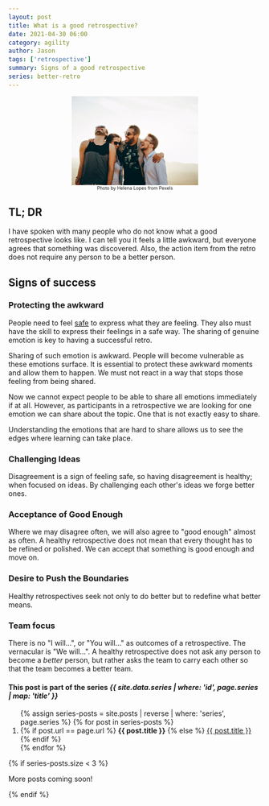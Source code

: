 ```yaml
---
layout: post
title: What is a good retrospective?
date: 2021-04-30 06:00
category: agility
author: Jason
tags: ['retrospective']
summary: Signs of a good retrospective
series: better-retro
---
```

<div style="display: flex; align-items: center; justify-content: center;">
    <img src="../../assets/img/posts/pexels-helena-lopes-708440.jpg" alt="Friends hanging out laughing" style="width: 50%">
</div>
<div style="display: flex; align-items: center; justify-content: center;">
    <div style="font-size: xx-small">Photo by Helena Lopes from Pexels</div>
</div>


## TL; DR

I have spoken with many people who do not know what a good retrospective looks like. I can tell you it feels a little awkward, but everyone agrees that something was discovered. Also, the action item from the retro does not require any person to be a better person.

## Signs of success

### Protecting the awkward

People need to feel [safe](https://web.mit.edu/curhan/www/docs/Articles/15341_Readings/Group_Performance/Edmondson%20Psychological%20safety.pdf) to express what they are feeling. They also must have the skill to express their feelings in a safe way. The sharing of genuine emotion is key to having a successful retro.

Sharing of such emotion is awkward. People will become vulnerable as these emotions surface. It is essential to protect these awkward moments and allow them to happen. We must not react in a way that stops those feeling from being shared.

Now we cannot expect people to be able to share all emotions immediately if at all. However, as participants in a retrospective we are looking for one emotion we can share about the topic. One that is not exactly easy to share.

Understanding the emotions that are hard to share allows us to see the edges where learning can take place.

### Challenging Ideas

Disagreement is a sign of feeling safe, so having disagreement is healthy; when focused on ideas. By challenging each other's ideas we forge better ones.

### Acceptance of Good Enough

Where we may disagree often, we will also agree to "good enough" almost as often. A healthy retrospective does not mean that every thought has to be refined or polished. We can accept that something is good enough and move on.

### Desire to Push the Boundaries

Healthy retrospectives seek not only to do better but to redefine what better means.

### Team focus

There is no "I will...", or "You will..." as outcomes of a retrospective. The vernacular is "We will...". A healthy retrospective does not ask any person to become a _better_ person, but rather asks the team to carry each other so that the team becomes a better team.

<aside class="series">
  <h4>This post is part of the series <em>{{ site.data.series | where: 'id', page.series | map: 'title' }}</em></h4>
  <ol>
    {% assign series-posts = site.posts | reverse | where: 'series', page.series %}
    {% for post in series-posts %}
    <li>
      {% if post.url == page.url %}
      <strong>{{ post.title }}</strong>
      {% else %}
      <a href="{{ site.baseurl }}{{ post.url }}">{{ post.title }}</a>
      {% endif %}
    </li>
    {% endfor %}
  </ol>
  {% if series-posts.size < 3 %}
  <p>More posts coming soon!</p>
  {% endif %}
</aside>
